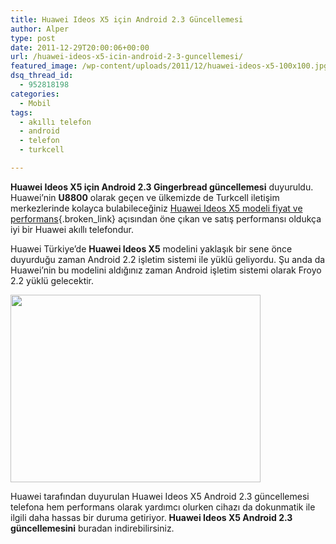```yaml
---
title: Huawei Ideos X5 için Android 2.3 Güncellemesi
author: Alper
type: post
date: 2011-12-29T20:00:06+00:00
url: /huawei-ideos-x5-icin-android-2-3-guncellemesi/
featured_image: /wp-content/uploads/2011/12/huawei-ideos-x5-100x100.jpg
dsq_thread_id:
  - 952818198
categories:
  - Mobil
tags:
  - akıllı telefon
  - android
  - telefon
  - turkcell

---
```

**Huawei Ideos X5 için Android 2.3 Gingerbread güncellemesi** duyuruldu. Huawei’nin **U8800** olarak geçen ve ülkemizde de Turkcell iletişim merkezlerinde kolayca bulabileceğiniz [Huawei Ideos X5 modeli fiyat ve performans][1]{.broken_link} açısından öne çıkan ve satış performansı oldukça iyi bir Huawei akıllı telefondur.

Huawei Türkiye&#8217;de **Huawei Ideos X5** modelini yaklaşık bir sene önce duyurduğu zaman Android 2.2 işletim sistemi ile yüklü geliyordu. Şu anda da Huawei&#8217;nin bu modelini aldığınız zaman Android işletim sistemi olarak Froyo 2.2 yüklü gelecektir.

<img class="aligncenter size-full wp-image-7375" title="huawei-ideos-x5" src="https://www.murekkep.org/wp-content/uploads/2011/12/huawei-ideos-x5.jpg" alt="" width="400" height="300" srcset="https://www.murekkep.org/wp-content/uploads/2011/12/huawei-ideos-x5.jpg 400w, https://www.murekkep.org/wp-content/uploads/2011/12/huawei-ideos-x5-300x225.jpg 300w" sizes="(max-width: 400px) 100vw, 400px" /> 

Huawei tarafından duyurulan Huawei Ideos X5 Android 2.3 güncellemesi telefona hem performans olarak yardımcı olurken cihazı da dokunmatik ile ilgili daha hassas bir duruma getiriyor. **Huawei Ideos X5 Android 2.3 güncellemesini** buradan indirebilirsiniz.

 [1]: https://www.murekkep.org/huawei-ideos-x5-fiyati-ve-ozellikleri-u8800-6519 "huawei ideos x5"